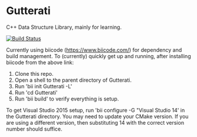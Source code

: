 # Gutterati

C++ Data Structure Library, mainly for learning.

[![Build Status](https://travis-ci.org/KennyRules/Gutterati.svg?branch=master)](https://travis-ci.org/KennyRules/Gutterati)

Currently using biicode (https://www.biicode.com/) for dependency and build management. 
To (currently) quickly get up and running, after installing biicode from the above link:

1. Clone this repo.
2. Open a shell to the parent directory of Gutterati.
3. Run 'bii init Gutterati -L'
4. Run 'cd Gutterati'
5. Run 'bii build' to verify everything is setup.

To get Visual Studio 2015 setup, run 'bii configure -G "Visual Studio 14' in the Gutterati directory. You may need to update your CMake version. If you are using a different version, then substituting 14 with the correct version number should suffice.
